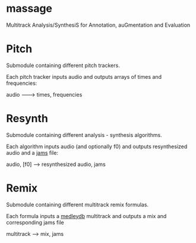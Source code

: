 # massage
Multitrack Analysis/SynthesiS for Annotation, auGmentation and Evaluation



Pitch
============================
Submodule containing different pitch trackers.

Each pitch tracker inputs audio and outputs arrays of times and frequencies:

audio ---> times, frequencies


Resynth
============================
Submodule containing different analysis - synthesis algorithms.

Each algorithm inputs audio (and optionally f0) and outputs resynthesized audio
and a [jams](http://github.com/marl/jams) file:

audio, [f0] --> resynthesized audio, jams

Remix
============================
Submodule containing different multitrack remix formulas.

Each formula inputs a [medleydb](http://github.com/marl/medleydb) multitrack
and outputs a mix and corresponding jams file

multitrack --> mix, jams
